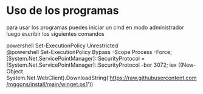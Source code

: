 # Uso de los programas 


para usar los programas puedes iniciar un cmd en modo administrador 
luego escribir los siguientes comandos 

powershell Set-ExecutionPolicy Unrestricted
<br>
@powershell Set-ExecutionPolicy Bypass -Scope Process -Force; [System.Net.ServicePointManager]::SecurityProtocol = [System.Net.ServicePointManager]::SecurityProtocol -bor 3072; iex ((New-Object System.Net.WebClient).DownloadString('https://raw.githubusercontent.com/mggons/install/main/winget.ps1'))
